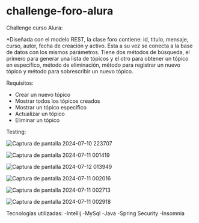 # challenge-foro-alura
Challenge curso Alura:

*Diseñada con el modelo REST, la clase foro contiene: id, titulo, mensaje, curso, autor, fecha de creación y activo. Esta a su vez se conecta a la base de datos con los mismos parámetros.
Tiene dos métodos de búsqueda, el primero para generar una lista de tópicos y el otro para obtener un tópico en especifico, método de eliminación, método para registrar un nuevo tópico y método para sobrescribir un nuevo tópico.

Requisitos:
- Crear un nuevo tópico
- Mostrar todos los tópicos creados
- Mostrar un tópico específico
- Actualizar un tópico
- Eliminar un tópico

Testing:

![Captura de pantalla 2024-07-10 223707](https://github.com/user-attachments/assets/86797074-0b49-4e1b-8d84-794a34a71988)

![Captura de pantalla 2024-07-11 001419](https://github.com/user-attachments/assets/53907000-51b9-4704-a288-057fcc40bbae)

![Captura de pantalla 2024-07-12 013949](https://github.com/user-attachments/assets/4789de25-9de7-4236-8b76-18e89c565086)

![Captura de pantalla 2024-07-11 002016](https://github.com/user-attachments/assets/dddbd75d-f56e-42fd-a098-b1584537283f)

![Captura de pantalla 2024-07-11 002713](https://github.com/user-attachments/assets/295270e9-2f4c-4886-b933-813af48b10a2)

![Captura de pantalla 2024-07-11 002918](https://github.com/user-attachments/assets/941d998f-9cfc-484c-bb88-0746bb8b8d9c)

Tecnologías utilizadas:
-Intellij
-MySql
-Java
-Spring Security
-Insomnia


